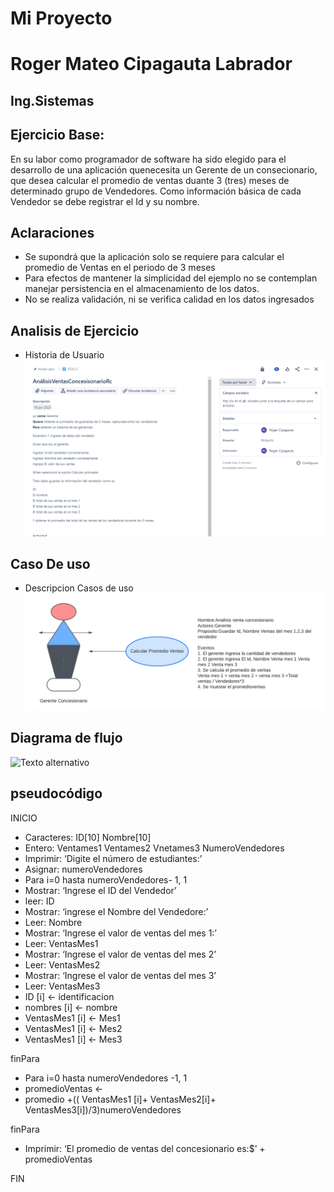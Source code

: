 # **Mi Proyecto**
# **Roger Mateo Cipagauta Labrador**
## Ing.Sistemas

## Ejercicio Base:
En su labor como programador de software ha sido elegido para el desarrollo de una aplicación quenecesita un Gerente de un consecionario, que desea calcular el promedio de ventas duante 3 (tres) meses de determinado grupo de Vendedores. Como información básica de cada Vendedor se debe registrar el Id y su nombre.

## Aclaraciones
- Se supondrá que la aplicación solo se requiere para calcular el promedio de Ventas en el periodo de 3 meses 
- Para efectos de mantener la simplicidad del ejemplo no se contemplan manejar persistencia
en el almacenamiento de los datos.
- No se realiza validación, ni se verifica calidad en los datos ingresados

## Analisis de Ejercicio
- Historia de Usuario
![Texto alternativo](https://github.com/RogerCipa7/Rogerpoo1.github.io/blob/main/Historiausuario%20.jpg?raw=true)


## Caso De uso
- Descripcion Casos de uso
![Texto alternativo](https://github.com/RogerCipa7/Rogerpoo1.github.io/blob/main/poo1.png?raw=true)

## Diagrama de flujo
![Texto alternativo]([https://github.com/RogerCipa7/Rogerpoo1.github.io/blob/main/Diagrama%20de%20flujo.png?raw=true](https://github.com/RogerCipa7/Rogerpoo1.github.io/blob/main/Imagenes/Diagrama%20de%20flujo.png?raw=true))
##  pseudocódigo

INICIO
- Caracteres: ID[10] Nombre[10]
- Entero: Ventames1 Ventames2 Vnetames3 NumeroVendedores
- Imprimir: ‘Digite el número de estudiantes:’
- Asignar: numeroVendedores
- Para i=0 hasta numeroVendedores- 1, 1
- Mostrar: ‘Ingrese el ID del Vendedor’
- leer: ID
- Mostrar: ‘ingrese el Nombre del Vendedore:’
- Leer: Nombre
- Mostrar: ‘Ingrese el valor de ventas del mes 1:’
- Leer: VentasMes1
- Mostrar: ‘Ingrese el valor de ventas del mes 2’
- Leer: VentasMes2
- Mostrar: ‘Ingrese el valor de ventas del mes 3’
- Leer: VentasMes3
- ID [i] <- identificacion
- nombres [i] <- nombre
- VentasMes1 [i] <- Mes1 
- VentasMes1 [i] <- Mes2
- VentasMes1 [i] <- Mes3

finPara
- Para i=0 hasta numeroVendedores -1, 1
- promedioVentas <-
- promedio +(( VentasMes1 [i]+ VentasMes2[i]+ VentasMes3[i])/3)numeroVendedores

finPara
- Imprimir: ‘El promedio de ventas del concesionario es:$’ + promedioVentas

FIN
